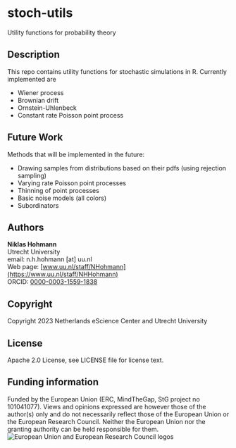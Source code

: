 # stoch-utils

Utility functions for probability theory

## Description

This repo contains utility functions for stochastic simulations in R. Currently implemented are

* Wiener process
* Brownian drift
* Ornstein-Uhlenbeck
* Constant rate Poisson point process

## Future Work
Methods that will be implemented in the future:
* Drawing samples from distributions based on their pdfs (using rejection sampling)
* Varying rate Poisson point processes
* Thinning of point processes
* Basic noise models (all colors)
* Subordinators

## Authors

__Niklas Hohmann__  
Utrecht University  
email: n.h.hohmann [at] uu.nl  
Web page: [www.uu.nl/staff/NHohmann](https://www.uu.nl/staff/NHHohmann)  
ORCID: [0000-0003-1559-1838](https://orcid.org/0000-0003-1559-1838)

## Copyright

Copyright 2023 Netherlands eScience Center and Utrecht University

## License

Apache 2.0 License, see LICENSE file for license text.

## Funding information
Funded by the European Union (ERC, MindTheGap, StG project no 101041077). Views and opinions expressed are however those of the author(s) only and do not necessarily reflect those of the European Union or the European Research Council. Neither the European Union nor the granting authority can be held responsible for them.
![European Union and European Research Council logos](https://erc.europa.eu/sites/default/files/2023-06/LOGO_ERC-FLAG_FP.png)
